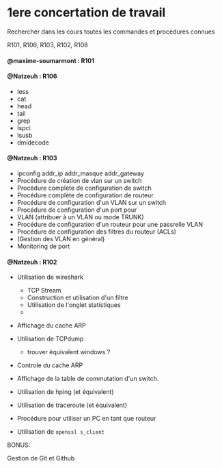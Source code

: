 # 1ere concertation de travail

Rechercher dans les cours toutes les commandes et procédures connues

R101, R106, R103, R102, R108

#### @maxime-soumarmont : R101

#### @Natzeuh : R106
* less
* cat
* head
* tail
* grep
* lspci
* lsusb
* dmidecode

#### @Natzeuh : R103
* ipconfig addr_ip addr_masque addr_gateway
* Procédure de création de vlan sur un switch
* Procédure compléte de configuration de switch 
* Procédure complète de configuration de routeur
* Procédure de configuration d'un VLAN sur un switch
* Procédure de configuration d'un port pour 
* VLAN (attribuer à un VLAN ou mode TRUNK)
* Procédure de configuration d'un routeur pour une passrelle VLAN
* Procédure de configuration des filtres du routeur (ACLs)
* (Gestion des VLAN en général)
* Monitoring de port

#### @Natzeuh : R102

* Utilisation de wireshark
    - TCP Stream
	- Construction et utilisation d'un filtre
	- Utilisation de l'onglet statistiques
	- 

* Affichage du cache ARP
* Utilisation de TCPdump
    - trouver équivalent windows ?
* Controle du cache ARP
* Affichage de la table de commutation d'un switch.
* Utilisation de hping (et équivalent)
* Utilisation de traceroute (et équivalent)
* Procédure pour utiliser un PC en tant que routeur
* Utilisation de ``openssl s_client``


BONUS:

Gestion de Git et Github